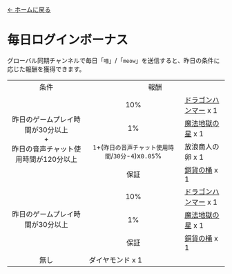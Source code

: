 [← ホームに戻る](../)
# 毎日ログインボーナス
グローバル同期チャンネルで毎日「`喵`」/「`meow`」を送信すると、昨日の条件に応じた報酬を獲得できます。

<table>
    <tr><td align="center">条件</td><td align="center" colspan="2">報酬</td></tr>
    <tr>
        <td align="center" rowspan="4">昨日のゲームプレイ時間が30分以上<br/>+<br/>昨日の音声チャット使用時間が120分以上</td>
        <td align="center">10%</td>
        <td><a href="../item/dragon_hammer.md">ドラゴンハンマー</a> x 1</td>
    </tr>
    <tr>
        <td align="center">1%</td>
        <td><a href="../item/magic_nether_star.md">魔法地獄の星</a> x 1</td>
    </tr>
    <tr>
        <td align="center"><code>1</code>+(<code>昨日の音声チャット使用時間</code>/<code>30分</code>-<code>4</code>)x<code>0.05</code>%</td>
        <td>放浪商人の卵 x 1</td>
    </tr>
    <tr>
        <td align="center">保証</td>
        <td colspan="2"><a href="../item/coin.md">銅貨の桶</a> x 1</td>
    </tr>
    <tr>
        <td align="center" rowspan="3">昨日のゲームプレイ時間が30分以上</td>
        <td align="center">10%</td>
        <td><a href="../item/dragon_hammer.md">ドラゴンハンマー</a> x 1</td>
    </tr>
    <tr>
        <td align="center">1%</td>
        <td><a href="../item/magic_nether_star.md">魔法地獄の星</a> x 1</td>
    </tr>
    <tr>
        <td align="center">保証</td>
        <td colspan="2"><a href="../item/coin.md">銅貨の桶</a> x 1</td>
    </tr>
    <tr>
        <td align="center">無し</td>
        <td colspan="2">ダイヤモンド x 1</td>
    </tr>
</table>

